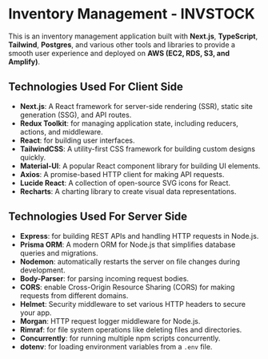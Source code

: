 # Inventory Management - INVSTOCK

This is an inventory management application built with **Next.js**, **TypeScript**, **Tailwind**, **Postgres**, and various other tools and libraries to provide a smooth user experience and deployed on **AWS (EC2, RDS, S3, and Amplify)**.

## Technologies Used For Client Side

- **Next.js**: A React framework for server-side rendering (SSR), static site generation (SSG), and API routes.
- **Redux Toolkit**: for managing application state, including reducers, actions, and middleware.
- **React**: for building user interfaces.
- **TailwindCSS**: A utility-first CSS framework for building custom designs quickly.
- **Material-UI**: A popular React component library for building UI elements.
- **Axios**: A promise-based HTTP client for making API requests.
- **Lucide React**: A collection of open-source SVG icons for React.
- **Recharts**: A charting library to create visual data representations.

## Technologies Used For Server Side

- **Express**: for building REST APIs and handling HTTP requests in Node.js.
- **Prisma ORM**: A modern ORM for Node.js that simplifies database queries and migrations.
- **Nodemon**: automatically restarts the server on file changes during development.
- **Body-Parser**: for parsing incoming request bodies.
- **CORS**: enable Cross-Origin Resource Sharing (CORS) for making requests from different domains.
- **Helmet**: Security middleware to set various HTTP headers to secure your app.
- **Morgan**: HTTP request logger middleware for Node.js.
- **Rimraf**: for file system operations like deleting files and directories.
- **Concurrently**: for running multiple npm scripts concurrently.
- **dotenv**: for loading environment variables from a `.env` file.

